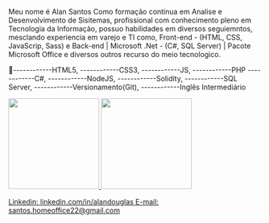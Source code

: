 Meu nome é Alan Santos
Como formação contínua em Analise e Desenvolvimento de Sisitemas, profissional com conhecimento pleno em Tecnologia da Informação, 
possuo habilidades em diversos seguiemntos, mesclando experiencia em varejo e TI como, Front-end - (HTML, CSS, JavaScrip, Sass) e 
Back-end | Microsoft .Net - (C#, SQL Server) | Pacote Microsoft Office e diversos outros recurso do meio tecnologico.

🤖------------HTML5,
------------CSS3,
------------JS,
------------PHP
------------C#,
------------NodeJS,
------------Solidity,
------------SQL Server,
------------Versionamento(Git),
------------Inglês Intermediário

<div>
  <a href="https://github.com/AlanDouglasSS/Projetos">
  <img height="180em" src="https://github-readme-stats.vercel.app/api/top-langs/?username=AlanDouglasSS&layout=compact"/>
  <img height="180em" src="https://github-readme-stats.vercel.app/api?username=AlanDouglasSS&show_icons=true&theme=radical"/>
</div>


Linkedin: linkedin.com/in/alandouglas
E-mail: santos.homeoffice22@gmail.com
